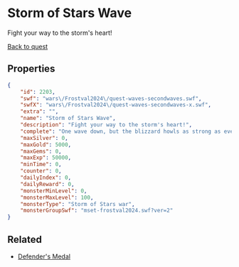 # Storm of Stars Wave

Fight your way to the storm's heart!

[Back to quest](../quests.md)

## Properties

```json
{
    "id": 2203,
    "swf": "wars\/Frostval2024\/quest-waves-secondwaves.swf",
    "swfX": "wars\/Frostval2024\/quest-waves-secondwaves-x.swf",
    "extra": "",
    "name": "Storm of Stars Wave",
    "description": "Fight your way to the storm's heart!",
    "complete": "One wave down, but the blizzard howls as strong as ever...",
    "maxSilver": 0,
    "maxGold": 5000,
    "maxGems": 0,
    "maxExp": 50000,
    "minTime": 0,
    "counter": 0,
    "dailyIndex": 0,
    "dailyReward": 0,
    "monsterMinLevel": 0,
    "monsterMaxLevel": 100,
    "monsterType": "Storm of Stars war",
    "monsterGroupSwf": "mset-frostval2024.swf?ver=2"
}
```

## Related

- [Defender's Medal](../items/495-defender-s-medal.md)

